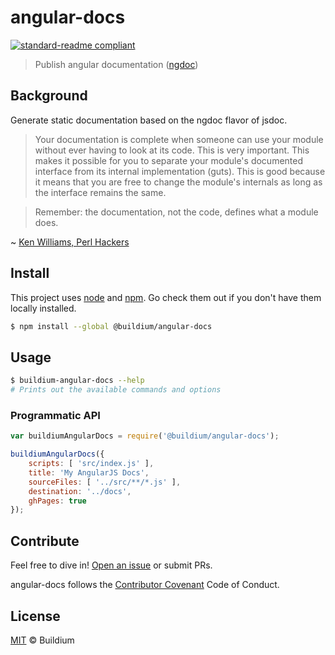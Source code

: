 # angular-docs

[![standard-readme compliant](https://img.shields.io/badge/readme%20style-standard-brightgreen.svg?style=flat-square)](https://github.com/RichardLitt/standard-readme)

> Publish angular documentation ([ngdoc](https://github.com/angular/angular.js/wiki/Writing-AngularJS-Documentation))

## Background

Generate static documentation based on the ngdoc flavor of jsdoc.

> Your documentation is complete when someone can use your module without ever
having to look at its code. This is very important. This makes it possible for
you to separate your module's documented interface from its internal
implementation (guts). This is good because it means that you are free to
change the module's internals as long as the interface remains the same.

> Remember: the documentation, not the code, defines what a module does.

~ [Ken Williams, Perl Hackers](http://mathforum.org/ken/perl_modules.html#document)

## Install

This project uses [node](http://nodejs.org) and [npm](https://npmjs.com). Go check them out if you don't have them locally installed.

```sh
$ npm install --global @buildium/angular-docs
```

## Usage

```sh
$ buildium-angular-docs --help
# Prints out the available commands and options
```

### Programmatic API

```javascript
var buildiumAngularDocs = require('@buildium/angular-docs');

buildiumAngularDocs({
    scripts: [ 'src/index.js' ],
    title: 'My AngularJS Docs',
    sourceFiles: [ '../src/**/*.js' ],
    destination: '../docs',
    ghPages: true
});
```

## Contribute

Feel free to dive in! [Open an issue](https://github.com/buildium/angular-docs/issues/new) or submit PRs.

angular-docs follows the [Contributor Covenant](http://contributor-covenant.org/version/1/3/0/) Code of Conduct.

## License

[MIT](LICENSE) © Buildium